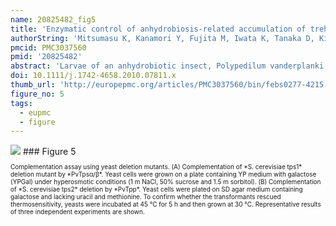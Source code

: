```yaml
---
name: 20825482_fig5
title: 'Enzymatic control of anhydrobiosis-related accumulation of trehalose in the sleeping chironomid, Polypedilum vanderplanki.'
authorString: 'Mitsumasu K, Kanamori Y, Fujita M, Iwata K, Tanaka D, Kikuta S, Watanabe M, Cornette R, Okuda T, Kikawada T.'
pmcid: PMC3037560
pmid: '20825482'
abstract: 'Larvae of an anhydrobiotic insect, Polypedilum vanderplanki, accumulate very large amounts of trehalose as a compatible solute on desiccation, but the molecular mechanisms underlying this accumulation are unclear. We therefore isolated the genes coding for trehalose metabolism enzymes, i.e. trehalose-6-phosphate synthase (TPS) and trehalose-6-phosphate phosphatase (TPP) for the synthesis step, and trehalase (TREH) for the degradation step. Although computational prediction indicated that the alternative splicing variants (PvTpsα/β) obtained encoded probable functional motifs consisting of a typical consensus domain of TPS and a conserved sequence of TPP, PvTpsα did not exert activity as TPP, but only as TPS. Instead, a distinct gene (PvTpp) obtained expressed TPP activity. Previous reports have suggested that insect TPS is, exceptionally, a bifunctional enzyme governing both TPS and TPP. In this article, we propose that TPS and TPP activities in insects can be attributed to discrete genes. The translated product of the TREH ortholog (PvTreh) certainly degraded trehalose to glucose. Trehalose was synthesized abundantly, consistent with increased activities of TPS and TPP and suppressed TREH activity. These results show that trehalose accumulation observed during anhydrobiosis induction in desiccating larvae can be attributed to the activation of the trehalose synthetic pathway and to the depression of trehalose hydrolysis.'
doi: 10.1111/j.1742-4658.2010.07811.x
thumb_url: 'http://europepmc.org/articles/PMC3037560/bin/febs0277-4215-f5.gif'
figure_no: 5
tags:
  - eupmc
  - figure
---
```

<img src='http://europepmc.org/articles/PMC3037560/bin/febs0277-4215-f5.jpg' style='max-height: 300px'>
### Figure 5
<p style='font-size: 10px;'>Complementation assay using yeast deletion mutants. (A) Complementation of *S. cerevisiae tps1* deletion mutant by *PvTpsα/β*. Yeast cells were grown on a plate containing YP medium with galactose (YPGal) under hyperosmotic conditions (1 <sc>m</sc> NaCl, 50% sucrose and 1.5 <sc>m</sc> sorbitol). (B) Complementation of *S. cerevisiae tps2* deletion by *PvTpp*. Yeast cells were plated on SD agar medium containing galactose and lacking uracil and methionine. To confirm whether the transformants rescued thermosensitivity, yeasts were incubated at 45 °C for 5 h and then grown at 30 °C. Representative results of three independent experiments are shown.</p>